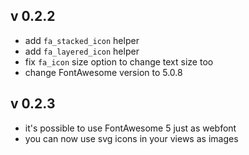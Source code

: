 ## v 0.2.2

- add  ```fa_stacked_icon``` helper
- add  ```fa_layered_icon``` helper
- fix ```fa_icon``` size option to change text size too
- change FontAwesome version to 5.0.8

## v 0.2.3

- it's possible to use FontAwesome 5 just as webfont
- you can now use svg icons in your views as images